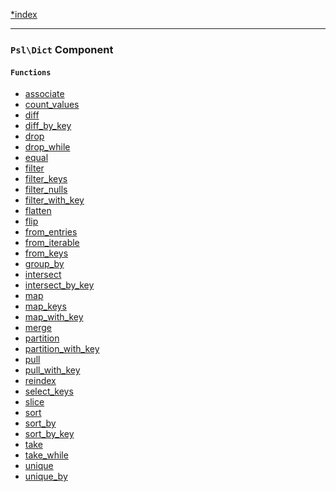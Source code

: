 <!--
    This markdown file was generated using `docs/documenter.php`.

    Any edits to it will likely be lost.
-->

[*index](./../README.md)

---

### `Psl\Dict` Component

#### `Functions`

- [associate](./../../src/Psl/Dict/associate.php#L25)
- [count_values](./../../src/Psl/Dict/count_values.php#L20)
- [diff](./../../src/Psl/Dict/diff.php#L24)
- [diff_by_key](./../../src/Psl/Dict/diff_by_key.php#L24)
- [drop](./../../src/Psl/Dict/drop.php#L27)
- [drop_while](./../../src/Psl/Dict/drop_while.php#L26)
- [equal](./../../src/Psl/Dict/equal.php#L19)
- [filter](./../../src/Psl/Dict/filter.php#L31)
- [filter_keys](./../../src/Psl/Dict/filter_keys.php#L31)
- [filter_nulls](./../../src/Psl/Dict/filter_nulls.php#L21)
- [filter_with_key](./../../src/Psl/Dict/filter_with_key.php#L34)
- [flatten](./../../src/Psl/Dict/flatten.php#L28)
- [flip](./../../src/Psl/Dict/flip.php#L27)
- [from_entries](./../../src/Psl/Dict/from_entries.php#L18)
- [from_iterable](./../../src/Psl/Dict/from_iterable.php#L17)
- [from_keys](./../../src/Psl/Dict/from_keys.php#L19)
- [group_by](./../../src/Psl/Dict/group_by.php#L41)
- [intersect](./../../src/Psl/Dict/intersect.php#L24)
- [intersect_by_key](./../../src/Psl/Dict/intersect_by_key.php#L24)
- [map](./../../src/Psl/Dict/map.php#L29)
- [map_keys](./../../src/Psl/Dict/map_keys.php#L29)
- [map_with_key](./../../src/Psl/Dict/map_with_key.php#L29)
- [merge](./../../src/Psl/Dict/merge.php#L19)
- [partition](./../../src/Psl/Dict/partition.php#L19)
- [partition_with_key](./../../src/Psl/Dict/partition_with_key.php#L19)
- [pull](./../../src/Psl/Dict/pull.php#L35)
- [pull_with_key](./../../src/Psl/Dict/pull_with_key.php#L35)
- [reindex](./../../src/Psl/Dict/reindex.php#L37)
- [select_keys](./../../src/Psl/Dict/select_keys.php#L23)
- [slice](./../../src/Psl/Dict/slice.php#L31)
- [sort](./../../src/Psl/Dict/sort.php#L24)
- [sort_by](./../../src/Psl/Dict/sort_by.php#L24)
- [sort_by_key](./../../src/Psl/Dict/sort_by_key.php#L24)
- [take](./../../src/Psl/Dict/take.php#L22)
- [take_while](./../../src/Psl/Dict/take_while.php#L26)
- [unique](./../../src/Psl/Dict/unique.php#L17)
- [unique_by](./../../src/Psl/Dict/unique_by.php#L23)


